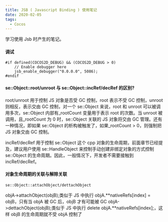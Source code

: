 ```yaml
---
title: JSB ( Javascript Binding ) 使用笔记
date: 2020-02-05
tags:
  - Cocos
---
```


学习使用 Jsb 时产生的笔记。

#### 调试

```
#if defined(COCOS2D_DEBUG) && (COCOS2D_DEBUG > 0)
    // Enable debugger here
    jsb_enable_debugger("0.0.0.0", 5086);
#endif
```

#### se::Object::root/unroot 与 se::Object::incRef/decRef 的区别?

root/unroot 用于控制 JS 对象是否受 GC 控制，root 表示不受 GC 控制，unroot 则相反，表示交由 GC 控制，对一个 se::Object 来说，root 和 unroot 可以被调用多次，se::Object 内部有\_rootCount 变量用于表示 root 的次数。当 unroot 被调用，且\_rootCount 为 0 时，se::Object 关联的 JS 对象将交由 GC 管理。还有一种情况，即如果 se::Object 的析构被触发了，如果\_rootCount > 0，则强制把 JS 对象交由 GC 控制。

incRef/decRef 用于控制 se::Object 这个 cpp 对象的生命周期，前面章节已经提及，建议用户使用 se::HandleObject 来控制手动创建非绑定对象的方式控制 se::Object 的生命周期。因此，一般情况下，开发者不需要接触到 incRef/decRef。

#### 对象生命周期的关联与解除关联

```
se::Object::attachObject/dettachObject
```

objA->attachObject(objB);类似于 JS 中执行 objA.**nativeRefs[index] = objB，只有当 objA 被 GC 后，objB 才有可能被 GC objA->dettachObject(objB);类似于 JS 中执行 delete objA.**nativeRefs[index];，这样 objB 的生命周期就不受 objA 控制了
